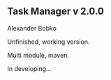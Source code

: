 <h2>Task Manager v 2.0.0</h2>
<p>Alexander Bobko</p>
<p>Unfinished, working version.</p>
<p>Multi module, maven.</p>
<p>In developing...</p>